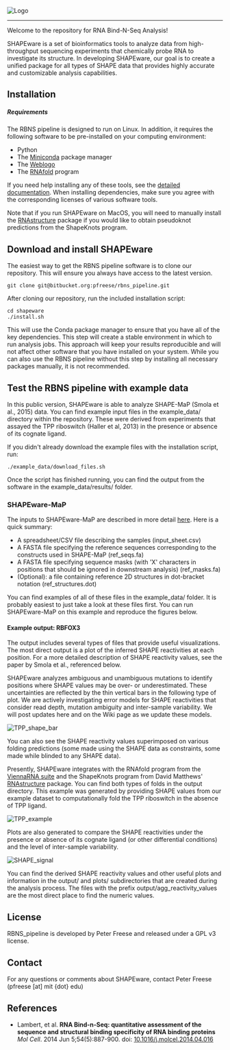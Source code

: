 
![Logo](img/SHAPEware-logo.png)

***


Welcome to the repository for RNA Bind-N-Seq Analysis! 

SHAPEware is a set of bioinformatics tools to analyze data from high-throughput sequencing experiments that chemically
probe RNA to investigate its structure. In developing SHAPEware, our goal is to create a unified package for all types
of SHAPE data that provides highly accurate and customizable analysis capabilities.


## Installation

##### Requirements

The RBNS pipeline is designed to run on Linux. In addition, it requires the following software to be pre-installed on your computing environment:

- Python
- The [Miniconda](https://conda.io/miniconda.html) package manager
- The [Weblogo](https://conda.io/miniconda.html)
- The [RNAfold](https://www.tbi.univie.ac.at/RNA/) program

If you need help installing any of these tools, see the [detailed documentation](docs/installation.md). When installing dependencies, make sure you
agree with the corresponding licenses of various software tools.

Note that if you run SHAPEware on MacOS, you will need to manually install the [RNAstructure](https://rna.urmc.rochester.edu/RNAstructure.html) package if you would like to
obtain pseudoknot predictions from the ShapeKnots program.

## Download and install SHAPEware

The easiest way to get the RBNS pipeline software is to clone our repository. This will ensure you always have access to the latest version. 

	git clone git@bitbucket.org:pfreese/rbns_pipeline.git

After cloning our repository, run the included installation script: 

	cd shapeware
	./install.sh

This will use the Conda package manager to ensure that 
you have all of the key dependencies. This step will create a stable environment in which to run analysis jobs. 
This approach will keep your results reproducible and will not affect other software that you have installed on your system.
While you can also use the RBNS pipeline without this step by installing all necessary packages manually, it is not recommended.


## Test the RBNS pipeline with example data

In this public version, SHAPEware is able to analyze SHAPE-MaP (Smola et al., 2015) data. You can find example input files in the example_data/
directory within the repository. These were derived from experiments that assayed the TPP riboswitch (Haller et al, 2013) in the presence or 
absence of its cognate ligand. 

If you didn't already download the example files with the installation script, run:

	./example_data/download_files.sh 

Once the script has finished running, you can find the output from the software in the example_data/results/ folder.


### SHAPEware-MaP

The inputs to SHAPEware-MaP are described in more detail [here](docs/input_files.md). Here is a quick summary:

- A spreadsheet/CSV file describing the samples (input_sheet.csv) 
- A FASTA file specifying the reference sequences corresponding to the constructs used in SHAPE-MaP (ref_seqs.fa)
- A FASTA file specifying sequence masks (with 'X' characters in positions that should be ignored in downstream analysis) (ref_masks.fa)
- (Optional): a file containing reference 2D structures in dot-bracket notation (ref_structures.dot)

You can find examples of all of these files in the example_data/ folder. It is probably easiest to just take a look at these files first. You can 
run SHAPEware-MaP on this example and reproduce the figures below.

#### Example output: RBFOX3

The output includes several types of files that provide useful visualizations. The most direct output is a plot of
the inferred SHAPE reactivities at each position. For a more detailed description of SHAPE reactivity values, see the paper by 
Smola et al., referenced below. 

SHAPEware analyzes ambiguous and unambiguous mutations to identify positions where SHAPE values may be 
over- or underestimated. These uncertainties are reflected by the thin vertical bars in the following type of plot. 
We are actively investigating error models for SHAPE reactivities that consider read depth, mutation ambiguity and
inter-sample variability. We will post updates here and on the Wiki page as we update these models.

![TPP_shape_bar](img/TPP_shape_values.png)

You can also see the SHAPE reactivity values superimposed on various folding predictions (some made using the SHAPE data as constraints, 
some made while blinded to any SHAPE data).

Presently, SHAPEware integrates with the RNAfold program from the [ViennaRNA suite](https://www.tbi.univie.ac.at/RNA/) and the ShapeKnots program from
David Matthews' [RNAstructure](https://rna.urmc.rochester.edu/RNAstructure.html) package. You can find both types of folds in the output directory.
This example was generated by providing SHAPE values from our example dataset to computationally fold the TPP riboswitch in the absence of TPP ligand. 

![TPP_example](img/TPP_example.png)

Plots are also generated to compare the SHAPE reactivities under the presence or absence of its cognate ligand (or other differential conditions)
and the level of inter-sample variability.

![SHAPE_signal](img/SHAPE_signal_example.png)

You can find the derived SHAPE reactivity values and other useful plots and information in the output/ and plots/ 
subdirectories that are created during the analysis process. The files with the prefix output/agg_reactivity_values are the most direct
place to find the numeric values.

## License

RBNS_pipeline is developed by Peter Freese and released under a GPL v3 license.

## Contact

For any questions or comments about SHAPEware, contact Peter Freese (pfreese [at] mit {dot} edu)

## References

- Lambert, et al. **RNA Bind-n-Seq: quantitative assessment of the sequence and structural binding specificity of RNA binding proteins** _Mol Cell_. 2014 Jun 5;54(5):887-900. doi:  [10.1016/j.molcel.2014.04.016](https://www.ncbi.nlm.nih.gov/pubmed/24837674)

